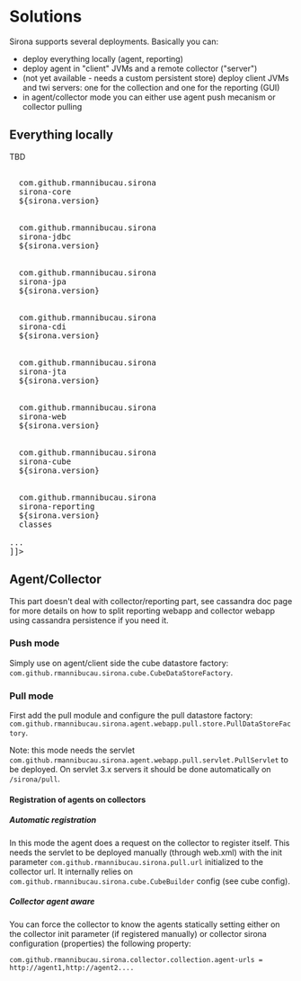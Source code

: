 <!---
Licensed to the Apache Software Foundation (ASF) under one
or more contributor license agreements.  See the NOTICE file
distributed with this work for additional information
regarding copyright ownership.  The ASF licenses this file
to you under the Apache License, Version 2.0 (the
"License"); you may not use this file except in compliance
with the License.  You may obtain a copy of the License at

  http://www.apache.org/licenses/LICENSE-2.0

Unless required by applicable law or agreed to in writing,
software distributed under the License is distributed on an
"AS IS" BASIS, WITHOUT WARRANTIES OR CONDITIONS OF ANY
KIND, either express or implied.  See the License for the
specific language governing permissions and limitations
under the License.
-->
# Solutions

Sirona supports several deployments. Basically you can:

* deploy everything locally (agent, reporting)
* deploy agent in "client" JVMs and a remote collector ("server")
* (not yet available - needs a custom persistent store) deploy client JVMs and twi servers: one for the collection and one for the reporting (GUI)
* in agent/collector mode you can either use agent push mecanism or collector pulling

## Everything locally

TBD

<pre class="prettyprint linenums"><![CDATA[
<dependency>
  <groupId>com.github.rmannibucau.sirona</groupId>
  <artifactId>sirona-core</artifactId>
  <version>${sirona.version}</version>
</dependency>
<dependency>
  <groupId>com.github.rmannibucau.sirona</groupId>
  <artifactId>sirona-jdbc</artifactId>
  <version>${sirona.version}</version>
</dependency>
<dependency>
  <groupId>com.github.rmannibucau.sirona</groupId>
  <artifactId>sirona-jpa</artifactId>
  <version>${sirona.version}</version>
</dependency>
<dependency>
  <groupId>com.github.rmannibucau.sirona</groupId>
  <artifactId>sirona-cdi</artifactId>
  <version>${sirona.version}</version>
</dependency>
<dependency>
  <groupId>com.github.rmannibucau.sirona</groupId>
  <artifactId>sirona-jta</artifactId>
  <version>${sirona.version}</version>
</dependency>
<dependency>
  <groupId>com.github.rmannibucau.sirona</groupId>
  <artifactId>sirona-web</artifactId>
  <version>${sirona.version}</version>
</dependency>
<dependency>
  <groupId>com.github.rmannibucau.sirona</groupId>
  <artifactId>sirona-cube</artifactId>
  <version>${sirona.version}</version>
</dependency>
<dependency>
  <groupId>com.github.rmannibucau.sirona</groupId>
  <artifactId>sirona-reporting</artifactId>
  <version>${sirona.version}</version>
  <classifier>classes</classifier>
</dependency>
...
]]></pre>


## Agent/Collector

This part doesn't deal with collector/reporting part, see cassandra doc page for more details on
how to split reporting webapp and collector webapp using cassandra persistence if you need it.

### Push mode

Simply use on agent/client side the cube datastore factory: `com.github.rmannibucau.sirona.cube.CubeDataStoreFactory`.

### Pull mode

First add the pull module and configure the pull datastore factory: `com.github.rmannibucau.sirona.agent.webapp.pull.store.PullDataStoreFactory`.

Note: this mode needs the servlet `com.github.rmannibucau.sirona.agent.webapp.pull.servlet.PullServlet` to be deployed. On
servlet 3.x servers it should be done automatically on `/sirona/pull`.

#### Registration of agents on collectors
##### Automatic registration

In this mode the agent does a request on the collector to register itself. This needs the servlet to be deployed
manually (through web.xml) with the init parameter `com.github.rmannibucau.sirona.pull.url` initialized to the collector url. It
internally relies on `com.github.rmannibucau.sirona.cube.CubeBuilder` config (see cube config).


##### Collector agent aware

You can force the collector to know the agents statically setting either on the collector init parameter (if registered manually)
or collector sirona configuration (properties) the following property:

```
com.github.rmannibucau.sirona.collector.collection.agent-urls = http://agent1,http://agent2....
```
